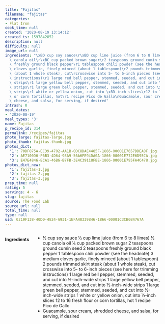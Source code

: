 ```yaml
---
title: "Fajitas"
filename: "fajitas"
categories:
- Flat Iron
cook_time: null
created: '2020-08-19 13:14:12'
created_ts: 1597842852
description: null
difficulty: null
image_url: null
ingredients: "\xBD cup soy sauce\r\xBD cup lime juice (from 6 to 8 limes)\r\xBD cup\
  \ canola oil\r\xBC cup packed brown sugar\r2 teaspoons ground cumin seed\r2 teaspoons\
  \ freshly ground black pepper\r1 tablespoon chili powder (see the headnote)\r3 medium\
  \ cloves garlic, finely minced (about 1 tablespoon)\r2 pounds trimmed skirt steak\
  \ (about 1 whole steak), cut\rcrosswise into 5- to 6-inch pieces (see here for trimming\
  \ instructions)\r1 large red bell pepper, stemmed, seeded, and cut into \xBD-inch-wide\
  \ strips\r1 large yellow bell pepper, stemmed, seeded, and cut into \xBD-inch-wide\
  \ strips\r1 large green bell pepper, stemmed, seeded, and cut into \xBD-inch-wide\
  \ strips\r1 white or yellow onion, cut into \xBD-inch slices\r12 to 16 fresh flour\
  \ or corn tortillas, hot\r1 recipe Pico de Gallo\nGuacamole, sour cream, shredded\
  \ cheese, and salsa, for serving, if desired"
intrash: 0
meal_dates:
- '2020-08-19'
meal_types: '3'
name: Fajitas
p_recipe_id: 314
permalink: /recipes/fajitas
photo_large: fajitas-large.jpg
photo_thumb: fajitas-thumb.jpg
photos_dict:
  '1': 70DF875A-EC39-4702-AA1B-0DC8DAE4485F-1866-00001E7657DDEA0F.jpg
  '2': AE7100D6-F6B3-4D64-93A9-56A6FE94DA0A-1866-00001E772E6D95CA.jpg
  '3': E47E4846-ECA1-46B6-B7FB-3E4C39118FBE-1866-00001E795FA4C478.jpg
photos_dict_new:
  '1': fajitas-1.jpg
  '2': fajitas-2.jpg
  '3': fajitas-3.jpg
prep_time: null
rating: 5
servings: 4 - 6
slug: fajitas
source: The Food Lab
source_url: null
total_time: null
type: null
uid: 0219F138-40D0-4824-A931-1EFA48339B46-1866-00001C3CB0B4767A
---
```

<div class="large-8 medium-7 columns" id="writeup">	</div><!-- #writeup -->
</div><!-- #row-one -->
<div class="row" id="row-two">	<div class="medium-4 small-5 columns" id="ingredients"><h4>Ingredients</h4><div class="box box-ingredients content"><ul>
<li>½ cup soy sauce
½ cup lime juice (from 6 to 8 limes)
½ cup canola oil
¼ cup packed brown sugar
2 teaspoons ground cumin seed
2 teaspoons freshly ground black pepper
1 tablespoon chili powder (see the headnote)
3 medium cloves garlic, finely minced (about 1 tablespoon)
2 pounds trimmed skirt steak (about 1 whole steak), cut
crosswise into 5- to 6-inch pieces (see here for trimming instructions)
1 large red bell pepper, stemmed, seeded, and cut into ½-inch-wide strips
1 large yellow bell pepper, stemmed, seeded, and cut into ½-inch-wide strips
1 large green bell pepper, stemmed, seeded, and cut into ½-inch-wide strips
1 white or yellow onion, cut into ½-inch slices
12 to 16 fresh flour or corn tortillas, hot
1 recipe Pico de Gallo</li>
<li>Guacamole, sour cream, shredded cheese, and salsa, for serving, if desired</li>
</ul>
</div>	</div>	<div class="medium-6 small-7 columns" id="directions">	</div>